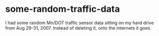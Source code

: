 # some-random-traffic-data
I had some random Mn/DOT traffic sensor data sitting on my hard drive from Aug 29-31, 2007. Instead of deleting it, onto the internets it goes.
